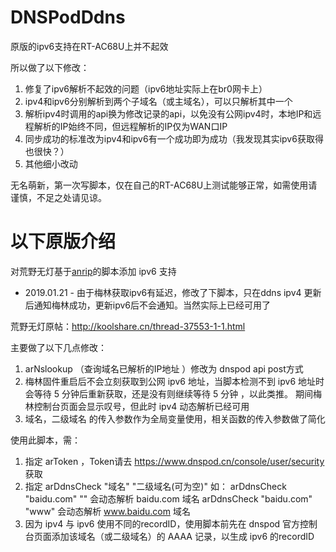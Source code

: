 # DNSPodDdns
原版的ipv6支持在RT-AC68U上并不起效

所以做了以下修改：
1. 修复了ipv6解析不起效的问题（ipv6地址实际上在br0网卡上）
2. ipv4和ipv6分别解析到两个子域名（或主域名），可以只解析其中一个
3. 解析ipv4时调用的api换为修改记录的api，以免没有公网ipv4时，本地IP和远程解析的IP始终不同，但远程解析的IP仅为WAN口IP
4. 同步成功的标准改为ipv4和ipv6有一个成功即为成功（我发现其实ipv6获取得也很快？）
5. 其他细小改动

无名萌新，第一次写脚本，仅在自己的RT-AC68U上测试能够正常，如需使用请谨慎，不足之处请见谅。

# 以下原版介绍
对荒野无灯基于[anrip](https://github.com/anrip/ArDNSPod)的脚本添加 ipv6 支持
* 2019.01.21 - 由于梅林获取ipv6有延迟，修改了下脚本，只在ddns ipv4 更新后通知梅林成功，更新ipv6后不会通知。当然实际上已经可用了

荒野无灯原帖：http://koolshare.cn/thread-37553-1-1.html

主要做了以下几点修改：
1. arNslookup （查询域名已解析的IP地址 ）修改为 dnspod api post方式
2. 梅林固件重启后不会立刻获取到公网 ipv6 地址，当脚本检测不到 ipv6 地址时会等待 5 分钟后重新获取，还是没有则继续等待 5 分钟 ，以此类推。 期间梅林控制台页面会显示叹号，但此时 ipv4 动态解析已经可用 
3. 域名，二级域名 的传入参数作为全局变量使用，相关函数的传入参数做了简化

使用此脚本，需：
1. 指定 arToken ，Token请去 https://www.dnspod.cn/console/user/security 获取
2. 指定 arDdnsCheck "域名" "二级域名(可为空)" 如：
arDdnsCheck "baidu.com" ""  会动态解析 baidu.com 域名
arDdnsCheck "baidu.com" "www"  会动态解析 www.baidu.com 域名
3. 因为 ipv4 与 ipv6 使用不同的recordID，使用脚本前先在 dnspod 官方控制台页面添加该域名（或二级域名）的 AAAA 记录，以生成 ipv6 的recordID
